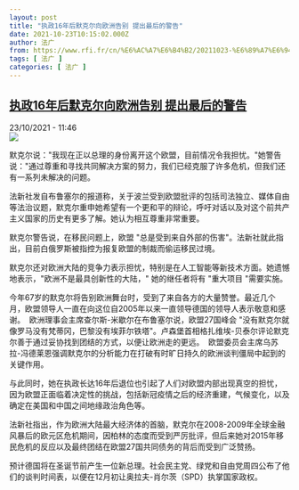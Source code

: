 ```yaml
---
layout: post
title: "执政16年后默克尔向欧洲告别 提出最后的警告"
date: 2021-10-23T10:15:02.000Z
author: 法广
from: https://www.rfi.fr/cn/%E6%AC%A7%E6%B4%B2/20211023-%E6%89%A7%E6%94%BF16%E5%B9%B4%E5%90%8E%E9%BB%98%E5%85%8B%E5%B0%94%E5%90%91%E6%AC%A7%E6%B4%B2%E5%91%8A%E5%88%AB-%E6%8F%90%E5%87%BA%E6%9C%80%E5%90%8E%E7%9A%84%E8%AD%A6%E5%91%8A
tags: [ 法广 ]
categories: [ 法广 ]
---
```

<!--1634984102000-->
[执政16年后默克尔向欧洲告别 提出最后的警告](https://www.rfi.fr/cn/%E6%AC%A7%E6%B4%B2/20211023-%E6%89%A7%E6%94%BF16%E5%B9%B4%E5%90%8E%E9%BB%98%E5%85%8B%E5%B0%94%E5%90%91%E6%AC%A7%E6%B4%B2%E5%91%8A%E5%88%AB-%E6%8F%90%E5%87%BA%E6%9C%80%E5%90%8E%E7%9A%84%E8%AD%A6%E5%91%8A)
------

<div>
<div>23/10/2021 - 11:46</div><img src="https://s.rfi.fr/media/display/3c7edcaa-332e-11ec-a6bf-005056a97e36/abc5665c5dbfdbcd0fb4c90349847eba6cdf8cbb.jpg"><div >                    <p>默克尔说："我现在正以总理的身份离开这个欧盟，目前情况令我担忧。"她警告说："通过尊重和寻找共同解决方案的努力，我们已经克服了许多危机，但我们还有一系列未解决的问题。</p><p>法新社发自布鲁塞尔的报道称，关于波兰受到欧盟批评的包括司法独立、媒体自由等法治议题，默克尔重申她希望有一个更和平的辩论，呼吁对话以及对这个前共产主义国家的历史有更多了解。她认为相互尊重非常重要。</p><p>默克尔警告说，在移民问题上，欧盟 "总是受到来自外部的伤害"。法新社就此指出，目前白俄罗斯被指控为报复欧盟的制裁而偷运移民过境。</p><p>默克尔还对欧洲大陆的竞争力表示担忧，特别是在人工智能等新技术方面。她遗憾地表示，"欧洲不是最具创新性的大陆，" 她的继任者将有 "重大项目 "需要实施。</p><p>今年67岁的默克尔将告别欧洲舞台时，受到了来自各方的大量赞誉。最近几个月，欧盟领导人一直在向这位自2005年以来一直领导德国的领导人表示敬意和感谢。  欧洲理事会主席查尔斯-米歇尔在布鲁塞尔说，欧盟27国峰会 "没有默克尔就像罗马没有梵蒂冈，巴黎没有埃菲尔铁塔"。卢森堡首相格扎维埃-贝泰尔评论默克尔善于通过妥协找到团结的方式，以便让欧洲走的更远。  欧盟委员会主席乌苏拉-冯德莱恩强调默克尔的分析能力在打破有时旷日持久的欧洲谈判僵局中起到的关键作用。</p><p>与此同时，她在执政长达16年后退位也引起了人们对欧盟内部出现真空的担忧，因为欧盟正面临着决定性的挑战，包括新冠疫情之后的经济重建，气候变化，以及确定在美国和中国之间地缘政治角色等。</p><p>法新社指出，作为欧洲大陆最大经济体的首脑，默克尔在2008-2009年全球金融风暴后的欧元区危机期间，因柏林的态度而受到严厉批评，但后来她对2015年移民危机的反应以及最终团结在欧盟27国共同债务的背后而受到广泛赞扬。</p><p>预计德国将在圣诞节前产生一位新总理。社会民主党、绿党和自由党周四公布了他们的谈判时间表，以便在12月初让奥拉夫-肖尔茨（SPD）执掌国家政权。</p>                                            <div data-selfpromo-newsletter>    </div>    <div data-selfpromo-app>    </div>                </div>
</div>
